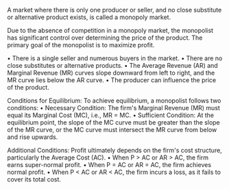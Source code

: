 A market where there is only one producer or seller, and no close substitute or alternative product exists, is called a monopoly market.

Due to the absence of competition in a monopoly market, the monopolist has significant control over determining the price of the product. The primary goal of the monopolist is to maximize profit.

• There is a single seller and numerous buyers in the market. 
• There are no close substitutes or alternative products. 
• The Average Revenue (AR) and Marginal Revenue (MR) curves slope downward from left to right, and the MR curve lies below the AR curve.
• The producer can influence the price of the product.

Conditions for Equilibrium: To achieve equilibrium, a monopolist follows two conditions: 
• Necessary Condition: The firm's Marginal Revenue (MR) must equal its Marginal Cost (MC), i.e., MR = MC.
• Sufficient Condition: At the equilibrium point, the slope of the MC curve must be greater than the slope of the MR curve, or the MC curve must intersect the MR curve from below and rise upwards.

Additional Conditions: Profit ultimately depends on the firm's cost structure, particularly the Average Cost (AC). 
• When P > AC or AR > AC, the firm earns super-normal profit. 
• When P = AC or AR = AC, the firm achieves normal profit. 
• When P < AC or AR < AC, the firm incurs a loss, as it fails to cover its total cost.
